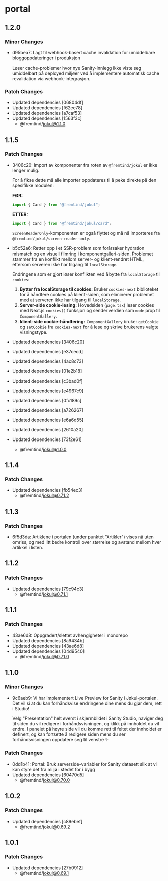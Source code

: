 # portal

## 1.2.0

### Minor Changes

- d95bea7: Lagt til webhook-basert cache invalidation for umiddelbare bloggoppdateringer i produksjon

  Løser cache-problemer hvor nye Sanity-innlegg ikke viste seg umiddelbart på deployed miljøer ved å implementere automatisk cache revalidation via webhook-integrasjon.

### Patch Changes

- Updated dependencies [06804df]
- Updated dependencies [f62ee78]
- Updated dependencies [a7caf53]
- Updated dependencies [1563f3c]
  - @fremtind/jokul@1.1.0

## 1.1.5

### Patch Changes

- 3406c20: Import av komponenter fra roten av `@fremtind/jokul` er ikke lenger mulig.

  For å fikse dette må alle importer oppdateres til å peke direkte på den spesifikke modulen:

  **FØR:**

  ```typescript
  import { Card } from "@fremtind/jokul";
  ```

  **ETTER:**

  ```typescript
  import { Card } from "@fremtind/jokul/card";
  ```

  `ScreenReaderOnly`-komponenten er også flyttet og må nå importeres fra `@fremtind/jokul/screen-reader-only`.

- b5c52a6: Retter opp i et SSR-problem som forårsaker hydration mismatch og en visuell flimring i komponentgalleri-siden. Problemet stammer fra en konflikt mellom server- og klient-rendret HTML, ettersom serveren ikke har tilgang til `localStorage`.

  Endringene som er gjort løser konflikten ved å bytte fra `localStorage` til `cookies`:

  1.  **Bytter fra localStorage til cookies:**
      Bruker `cookies-next` biblioteket for å håndtere cookies på klient-siden, som eliminerer problemet med at serveren ikke har tilgang til `localStorage`.
  2.  **Server-side cookie-lesing:**
      Hovedsiden (`page.tsx`) leser cookies med Next.js `cookies()` funksjon og sender verdien som `mode` prop til `ComponentGallery`.
  3.  **klient-side cookie-håndtering:**
      `ComponentGallery` bruker `getCookie` og `setCookie` fra `cookies-next` for å lese og skrive brukerens valgte visningstype.

- Updated dependencies [3406c20]
- Updated dependencies [e37cecd]
- Updated dependencies [4ac8c73]
- Updated dependencies [01e2b18]
- Updated dependencies [c3bad0f]
- Updated dependencies [e4967c9]
- Updated dependencies [0fc189c]
- Updated dependencies [a726267]
- Updated dependencies [e6a6d55]
- Updated dependencies [2610a20]
- Updated dependencies [73f2e61]
  - @fremtind/jokul@1.0.0

## 1.1.4

### Patch Changes

- Updated dependencies [fb54ec3]
  - @fremtind/jokul@0.71.2

## 1.1.3

### Patch Changes

- 6f5d3da: Artiklene i portalen (under punktet "Artikler") vises nå uten omriss, og med litt bedre kontroll over størrelse og avstand mellom hver artikkel i listen.

## 1.1.2

### Patch Changes

- Updated dependencies [79c94c3]
  - @fremtind/jokul@0.71.1

## 1.1.1

### Patch Changes

- 43ae6d8: Oppgradert/slettet avhengigheter i monorepo
- Updated dependencies [8a9434b]
- Updated dependencies [43ae6d8]
- Updated dependencies [04d9540]
  - @fremtind/jokul@0.71.0

## 1.1.0

### Minor Changes

- 9c6aeb9: Vi har implementert Live Preview for Sanity i Jøkul-portalen. Det vil si at du kan forhåndsvise endringene dine mens du gjør dem, rett i Studio!

  Velg "Presentation" helt øverst i skjermbildet i Sanity Studio, naviger deg til siden du vil redigere i forhåndsvisningen, og klikk på innholdet du vil endre. I panelet på høyre side vil du komme rett til feltet der innholdet er definert, og kan fortsette å redigere siden mens du ser forhåndsvisningen oppdatere seg til venstre ✨

### Patch Changes

- 0dd1b41: Portal: Bruk serverside-variabler for Sanity datasett slik at vi kan styre det fra miljø i stedet for i bygg
- Updated dependencies [60470d5]
  - @fremtind/jokul@0.70.0

## 1.0.2

### Patch Changes

- Updated dependencies [c89ebef]
  - @fremtind/jokul@0.69.2

## 1.0.1

### Patch Changes

- Updated dependencies [27b0912]
  - @fremtind/jokul@0.69.1
